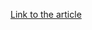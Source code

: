 [Link to the article](https://contagiodump.blogspot.com/2012/12/nov-2012-backdoorw32makadocs-sample.html)
